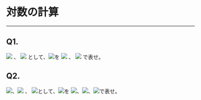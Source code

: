 # 対数の計算

---

## Q1.

<img src="https://latex.codecogs.com/gif.latex?\log_{10}2=a"/>
、
<img src="https://latex.codecogs.com/gif.latex?\log_{10}3=b"/>
として、<img src="https://latex.codecogs.com/gif.latex?\log_{10}6"/>を
<img src="https://latex.codecogs.com/gif.latex?a"/>
、
<img src="https://latex.codecogs.com/gif.latex?b"/>
で表せ。

## Q2.
<img src="https://latex.codecogs.com/gif.latex?\log_{10}2=a"/>、<img src="https://latex.codecogs.com/gif.latex?\log_{10}3=b"/>
、
<img src="https://latex.codecogs.com/gif.latex?\log_{10}7=c"/>として、<img src="https://latex.codecogs.com/gif.latex?\log_{10}\frac{12}{49}"/>を
<img src="https://latex.codecogs.com/gif.latex?a"/>、<img src="https://latex.codecogs.com/gif.latex?b"/>、<img src="https://latex.codecogs.com/gif.latex?c"/>で表せ。

